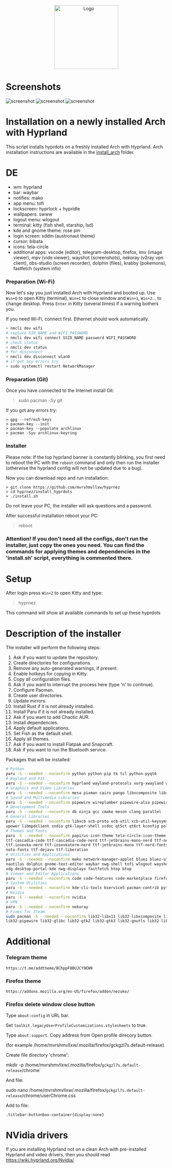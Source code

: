 <p align="center">
  <img src="/src/hyprnez.png" alt="Logo" width="200"/>
</p>

# Screenshots

![screenshot](/src/1.png)
![screenshot](/src/2.png)
![screenshot](/src/3.png)

# Installation on a newly installed Arch with Hyprland

This script installs hyprdots on a freshly installed Arch with Hyprland. Arch installation instructions are available in the [install_arch](https://github.com/mvrshmvllxw/hyprnez/blob/main/install_arch/) folder.

# DE

- wm: hyprland
- bar: waybar
- notifies: mako
- app menu: tofi
- lockscreen: hyprlock + hypridle
- wallpapers: swww
- logout menu: wlogout
- terminal: kitty (fish shell, starship, lsd)
- kde and gnome theme: rose pin
- login screen: sddm (austronaut theme)
- cursor: bibata
- icons: tela-circle
- additional apps: vscode (editor), telegram-desktop, firefox, imv (image viewer), mpv (vide viewer), wayshot (screenshots), nekoray (v2ray vpn client), obs-studio (screen recorder), dolphin (files), krabby (pokemons), fastfetch (system info)

### Preparation (Wi-Fi)

Now let's say you just installed Arch with Hyprland and booted up. Use `Win+Q` to open Kitty (terminal), `Win+C` to close window and `Win+1`, `Win+2`... to change desktop. Press `Enter` in Kitty (several times) if a warning bothers you.

If you need Wi-Fi, connect first. Ethernet should work automatically.

```bash
> nmcli dev wifi
# replace SID_NAME and WIFI_PASSWORD
> nmcli dev wifi connect SSID_NAME password WIFI_PASSWORD
# check status
> nmcli dev status
# for disconnect
> nmcli dev disconnect wlan0
# if got any errors try
> sudo systemctl restart NetworkManager
```

### Preparation (Git)

Once you have connected to the Internet install Git:

> sudo pacman -Sy git

If you got any errors try:

```
> gpg --refresh-keys
> pacman-key --init
> pacman-key --populate archlinux
> pacman -Syu archlinux-keyring
```

### Installer 

Please note: If the top hyprland banner is constantly blinking, you first need to reboot the PC with the `reboot` command and only then run the installer (otherwise the hyprland config will not be updated due to a bug).

Now you can download repo and run installation:

```
> git clone https://github.com/mvrshmvllxw/hyprnez
> cd hyprnez/install_hyprdots
> ./install.sh
```

Do not leave your PC, the installer will ask questions and a password.

After successful installation reboot your PC:

> reboot

### Attention! If you don't need all the configs, don't run the installer, just copy the ones you need. You can find the commands for applying themes and dependencies in the 'install.sh' script, everything is commented there.

# Setup

After login press `Win+Z` to open Kitty and type:

> hyprnez

This command will show all available commands to set up these hyprdots

# Description of the installer

The installer will perform the following steps:
1) Ask if you want to update the repository.
2) Create directories for configurations.
3) Remove any auto-generated warnings, if present.
4) Enable hotkeys for copying in Kitty.
5) Copy all configuration files.
6) Ask if you want to interrupt the process here (type 'n' to continue).
7) Configure Pacman.
8) Create user directories.
9) Update mirrors.
10) Install Rust if it is not already installed.
11) Install Paru if it is not already installed.
12) Ask if you want to add Chaotic AUR.
13) Install dependencies.
14) Apply default applications.
15) Set Fish as the default shell.
16) Apply all themes.
17) Ask if you want to install Flatpak and Snapcraft.
18) Ask if you want to run the Bluetooth service.

Packages that will be installed:

```bash
# Python
paru -S --needed --noconfirm python python-pip tk tcl python-pyqt6
# Wayland and X11
paru -S --needed --noconfirm hyprland wayland-protocols xorg-xwayland wlroots
# Graphics and Video Libraries
paru -S --needed --noconfirm mesa pixman cairo pango libxcomposite libxrender qt5-wayland qt6-wayland qt5-imageformats ffmpegthumbs imagemagick
# Sound and Multimedia Libraries
paru -S --needed --noconfirm pipewire wireplumber pipewire-alsa pipewire-pulse pipewire-audio pipewire-jack gst-plugin-pipewire alsa-utils
# Development Tools
paru -S --needed --noconfirm db ninja gcc cmake meson clang parallel
# General Libraries
paru -S --needed --noconfirm libxcb xcb-proto xcb-util xcb-util-keysyms libxfixes libx11 libxkbcommon xcb-util-wm fmt spdlog gtkmm3 libdbusmenu-gtk3 \
upower libmpdclient sndio gtk-layer-shell scdoc qt5ct qt6ct kconfig polkit polkit-kde-agent polkit-gnome libnotify xdg-utils shared-mime-info
# Themes and Fonts
paru -S --needed --noconfirm papirus-icon-theme tela-circle-icon-theme-all bibata-cursor-theme kvantum kvantum-qt5 otf-font-awesome ttf-firacode-nerd \
ttf-cascadia-code ttf-cascadia-code-nerd ttf-jetbrains-mono-nerd ttf-nerd-fonts-symbols ttf-cascadia-mono-nerd ttf-fira-code ttf-fira-mono ttf-fira-sans \
ttf-iosevka-nerd ttf-iosevkaterm-nerd ttf-jetbrains-mono ttf-nerd-fonts-symbols-mono noto-fonts-emoji awesome-terminal-fonts noto-fonts-cjk \
noto-fonts ttf-dejavu ttf-liberation
# Utilities and Applications
paru -S --needed --noconfirm mako network-manager-applet bluez bluez-utils blueman brightnessctl udiskie xdg-desktop-portal-hyprland xdg-desktop-portal-gtk \
nautilus dolphin gnome-text-editor waybar nwg-shell tofi wlogout wayshot archlinux-xdg-menu fish kitty lsd starship krabby less hypridle hyprlock jq \
xdg-desktop-portal-kde nwg-displays fastfetch htop btop
# Viewer and Editor Applications
paru -S --needed --noconfirm code code-features code-marketplace firefox telegram-desktop imv mpv
# System Utilities
paru -S --needed --noconfirm kde-cli-tools kservice5 pacman-contrib python-pyamdgpuinfo xorg-xinput seatd
# Nvidia
paru -S --needed --noconfirm nvidia
# VPN
paru -S --needed --noconfirm nekoray
# Fixes for Steam
sudo pacman -S --needed --noconfirm lib32-libx11 lib32-libxcomposite lib32-libxrandr lib32-libxinerama lib32-libxcursor lib32-mesa lib32-vulkan-icd-loader \
lib32-pipewire lib32-glibc lib32-gtk2 lib32-gtk3 lib32-gnutls lib32-libpulse lib32-openal
```

# Additional

### Telegram theme

```
https://t.me/addtheme/BChppF8BUJCY9EW9
```

### Firefox theme

```
https://addons.mozilla.org/en-US/firefox/addon/nezuko/
```

### Firefox delete window close button

Type `about:config` in URL bar.

Set `toolkit.legacyUserProfileCustomizations.stylesheets` to true.

Type `about:support`. Copy address from Open profile direcory button.

(for example /home/mvrshmvllxw/.mozilla/firefox/gckgzl7s.default-release)

Create file directory 'chrome':

mkdir -p /home/mvrshmvllxw/.mozilla/firefox/`gckgzl7s.default-release`/chrome`

And file:

sudo nano  /home/mvrshmvllxw/.mozilla/firefox/`gckgzl7s.default-release`/chrome/userChrome.css

Add to file:

`.titlebar-buttonbox-container{display:none} `

# NVidia drivers

If you are installing Hyprland not on a clean Arch with pre-installed Hyprland and video drivers, then you should read https://wiki.hyprland.org/Nvidia/



